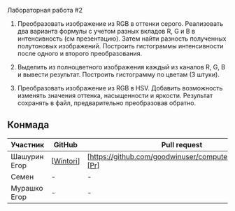 Лабораторная работа #2

1) Преобразовать изображение из RGB в оттенки серого. Реализовать два варианта формулы с учетом разных вкладов R, G и B в интенсивность (см презентацию). Затем найти разность полученных полутоновых изображений. Построить гистограммы интенсивности после одного и второго преобразования.

2) Выделить из полноцветного изображения каждый из каналов R, G, B  и вывести результат. Построить гистограмму по цветам (3 штуки).

3) Преобразовать изображение из RGB в HSV. Добавить возможность изменять значения оттенка, насыщенности и яркости. Результат сохранять в файл, предварительно преобразовав обратно.

## Конмада

| Участник | GitHub | Pull request |
| ------ | ------ | ------ |
| Шашурин Егор | [[Wintori](https://github.com/Wintori)] | [https://github.com/goodwinuser/computer_graph/pull/1][Pr] |
| Семен | - | - |
| Мурашко Егор | - | - |
